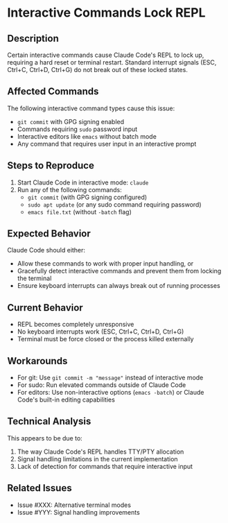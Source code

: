 # Interactive Commands Lock REPL

## Description

Certain interactive commands cause Claude Code's REPL to lock up, requiring a hard reset or terminal restart. Standard interrupt signals (ESC, Ctrl+C, Ctrl+D, Ctrl+G) do not break out of these locked states.

## Affected Commands

The following interactive command types cause this issue:

- `git commit` with GPG signing enabled
- Commands requiring `sudo` password input
- Interactive editors like `emacs` without batch mode
- Any command that requires user input in an interactive prompt

## Steps to Reproduce

1. Start Claude Code in interactive mode: `claude`
2. Run any of the following commands:
   - `git commit` (with GPG signing configured)
   - `sudo apt update` (or any sudo command requiring password)
   - `emacs file.txt` (without `-batch` flag)

## Expected Behavior

Claude Code should either:
- Allow these commands to work with proper input handling, or
- Gracefully detect interactive commands and prevent them from locking the terminal
- Ensure keyboard interrupts can always break out of running processes

## Current Behavior

- REPL becomes completely unresponsive
- No keyboard interrupts work (ESC, Ctrl+C, Ctrl+D, Ctrl+G)
- Terminal must be force closed or the process killed externally

## Workarounds

- For git: Use `git commit -m "message"` instead of interactive mode
- For sudo: Run elevated commands outside of Claude Code
- For editors: Use non-interactive options (`emacs -batch`) or Claude Code's built-in editing capabilities

## Technical Analysis

This appears to be due to:
1. The way Claude Code's REPL handles TTY/PTY allocation
2. Signal handling limitations in the current implementation
3. Lack of detection for commands that require interactive input

## Related Issues

- Issue #XXX: Alternative terminal modes
- Issue #YYY: Signal handling improvements